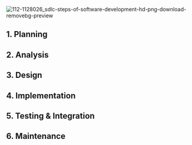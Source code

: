![112-1128026_sdlc-steps-of-software-development-hd-png-download-removebg-preview](https://user-images.githubusercontent.com/102203536/175186609-ee57457e-e9d8-46c7-8a38-570756757a59.png)

## 1. Planning
## 2. Analysis
## 3. Design
## 4. Implementation
## 5. Testing & Integration
## 6. Maintenance
